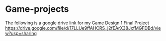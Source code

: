 # Game-projects


The following is a google drive link for my Game Design 1 Final Project
https://drive.google.com/file/d/17LLUe9ffAHCRS_j2fEArX38JxfMGFDBd/view?usp=sharing
